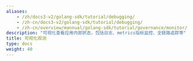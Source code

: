 ```yaml
---
aliases:
    - /zh/docs3-v2/golang-sdk/tutorial/debugging/
    - /zh-cn/docs3-v2/golang-sdk/tutorial/debugging/
    - /zh-cn/overview/mannual/golang-sdk/tutorial/governance/monitor/
description: "可视化查看应用内部状态，包括日志、metrics指标监控、全链路追踪等"
title: 可视化观测
type: docs
weight: 40
---
```

